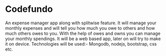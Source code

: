 # Codefundo

An expense manager app along with splitwise feature. It will manage your monthly expenses and will tell you how much you owe to others and how much others owes to you. With the help of owes and owns you can manage your monthly spendings. It will be a web based app, later on will try to make it on device. Technologies will be used:- Mongodb, nodejs, bootstrap, css etc.
